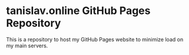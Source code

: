 # tanislav.online GitHub Pages Repository
This is a repository to host my GitHub Pages website to minimize load on my main servers.
